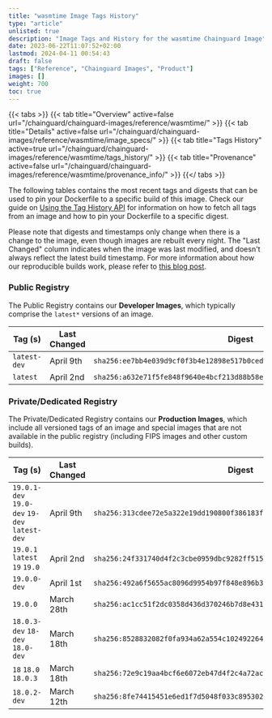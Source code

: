 ```yaml
---
title: "wasmtime Image Tags History"
type: "article"
unlisted: true
description: "Image Tags and History for the wasmtime Chainguard Image"
date: 2023-06-22T11:07:52+02:00
lastmod: 2024-04-11 00:54:43
draft: false
tags: ["Reference", "Chainguard Images", "Product"]
images: []
weight: 700
toc: true
---
```


{{< tabs >}}
{{< tab title="Overview" active=false url="/chainguard/chainguard-images/reference/wasmtime/" >}}
{{< tab title="Details" active=false url="/chainguard/chainguard-images/reference/wasmtime/image_specs/" >}}
{{< tab title="Tags History" active=true url="/chainguard/chainguard-images/reference/wasmtime/tags_history/" >}}
{{< tab title="Provenance" active=false url="/chainguard/chainguard-images/reference/wasmtime/provenance_info/" >}}
{{</ tabs >}}

The following tables contains the most recent tags and digests that can be used to pin your Dockerfile to a specific build of this image. Check our guide on [Using the Tag History API](/chainguard/chainguard-images/using-the-tag-history-api/) for information on how to fetch all tags from an image and how to pin your Dockerfile to a specific digest.

Please note that digests and timestamps only change when there is a change to the image, even though images are rebuilt every night. The "Last Changed" column indicates when the image was last modified, and doesn't always reflect the latest build timestamp. For more information about how our reproducible builds work, please refer to [this blog post](https://www.chainguard.dev/unchained/reproducing-chainguards-reproducible-image-builds).

### Public Registry
The Public Registry contains our **Developer Images**, which typically comprise the `latest*` versions of an image.

| Tag (s)       | Last Changed | Digest                                                                    |
|---------------|--------------|---------------------------------------------------------------------------|
|  `latest-dev` | April 9th    | `sha256:ee7bb4e039d9cf0f3b4e12898e517b0cede3e3963034b119c8b23a3476009d58` |
|  `latest`     | April 2nd    | `sha256:a632e71f5fe848f9640e4bcf213d88b58ef0f0e990ef42856984e5cc2d91bba7` |


### Private/Dedicated Registry
The Private/Dedicated Registry contains our **Production Images**, which include all versioned tags of an image and special images that are not available in the public registry (including FIPS images and other custom builds).

| Tag (s)                                        | Last Changed | Digest                                                                    |
|------------------------------------------------|--------------|---------------------------------------------------------------------------|
|  `19.0.1-dev` `19.0-dev` `19-dev` `latest-dev` | April 9th    | `sha256:313cdee72e5a322e19dd190800f386183fddec3e2f51ceea46174e8e4d52f3c5` |
|  `19.0.1` `latest` `19` `19.0`                 | April 2nd    | `sha256:24f331740d4f2c3cbe0959dbc9282ff5150ac745e1c31095b078496fa169c198` |
|  `19.0.0-dev`                                  | April 1st    | `sha256:492a6f5655ac8096d9954b97f848e896b310e568e0b011e25b8011f4ecf861fa` |
|  `19.0.0`                                      | March 28th   | `sha256:ac1cc51f2dc0358d436d370246b7d8e4317d6bf19c38d37e212b28a1b7cd9e6e` |
|  `18.0.3-dev` `18-dev` `18.0-dev`              | March 18th   | `sha256:8528832082f0fa934a62a554c102492264b7b69b99fcc940e5f7119f18c5ea74` |
|  `18` `18.0` `18.0.3`                          | March 18th   | `sha256:72e9c19aa4bcf6e6072eb47d4f2c4a72acab55a39caf3642d9caaf26709f5b83` |
|  `18.0.2-dev`                                  | March 12th   | `sha256:8fe74415451e6ed1f7d5048f033c89530262abe0cde8f320b43b92a8989d25e2` |

